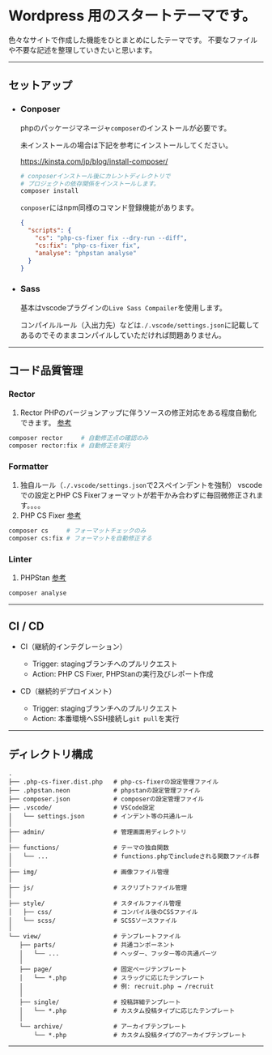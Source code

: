 # Wordpress 用のスタートテーマです。

色々なサイトで作成した機能をひとまとめにしたテーマです。
不要なファイルや不要な記述を整理していきたいと思います。

---

## セットアップ

- ### Conposer

  phpのパッケージマネージャ`composer`のインストールが必要です。

  未インストールの場合は下記を参考にインストールしてください。

  https://kinsta.com/jp/blog/install-composer/

  ```sh
  # conposerインストール後にカレントディレクトリで
  # プロジェクトの依存関係をインストールします。
  composer install
  ```
  `conposer`にはnpm同様のコマンド登録機能があります。
  ```json
  {
    "scripts": {
      "cs": "php-cs-fixer fix --dry-run --diff",
      "cs:fix": "php-cs-fixer fix",
      "analyse": "phpstan analyse"
    }
  }
  ```

- ### Sass

  基本はvscodeプラグインの`Live Sass Compailer`を使用します。

  コンパイルルール（入出力先）などは`./.vscode/settings.json`に記載してあるのでそのままコンパイルしていただければ問題ありません。

---

## コード品質管理

### Rector
1. Rector
  PHPのバージョンアップに伴うソースの修正対応をある程度自動化できます。
  [参考](https://zenn.dev/m01tyan/articles/3fcf6b59fba070)

```sh
composer rector     # 自動修正点の確認のみ
composer rector:fix # 自動修正を実行
```

### Formatter
1. 独自ルール（`./.vscode/settings.json`で2スぺインデントを強制）
  vscodeでの設定とPHP CS Fixerフォーマットが若干かみ合わずに毎回微修正されます。。。。
2. PHP CS Fixer
  [参考](https://qiita.com/suin/items/4242aec018d086312fe7)

```sh
composer cs     # フォーマットチェックのみ
composer cs:fix # フォーマットを自動修正する
```

### Linter
1. PHPStan
  [参考](https://www.divx.co.jp/media/172)

```sh
composer analyse
```

---

## CI / CD

- CI（継続的インテグレーション）
  - Trigger: stagingブランチへのプルリクエスト
  - Action: PHP CS Fixer, PHPStanの実行及びレポート作成

- CD（継続的デプロイメント）
  - Trigger: stagingブランチへのプルリクエスト
  - Action: 本番環境へSSH接続し`git pull`を実行

---

## ディレクトリ構成
```
.
├── .php-cs-fixer.dist.php   # php-cs-fixerの設定管理ファイル
├── .phpstan.neon            # phpstanの設定管理ファイル
├── composer.json            # composerの設定管理ファイル
├── .vscode/                 # VSCode設定
│   └── settings.json        # インデント等の共通ルール
│
├── admin/                   # 管理画面用ディレクトリ
│
├── functions/               # テーマの独自関数
│   └── ...                  # functions.phpでincludeされる関数ファイル群
│
├── img/                     # 画像ファイル管理
│
├── js/                      # スクリプトファイル管理
│
├── style/                   # スタイルファイル管理
│   ├── css/                 # コンパイル後のCSSファイル
│   └── scss/                # SCSSソースファイル
│
└── view/                    # テンプレートファイル
   ├── parts/                # 共通コンポーネント
   │   └── ...               # ヘッダー、フッター等の共通パーツ
   │
   ├── page/                 # 固定ページテンプレート
   │   └── *.php             # スラッグに応じたテンプレート
   │                         # 例: recruit.php → /recruit
   │
   ├── single/               # 投稿詳細テンプレート
   │   └── *.php             # カスタム投稿タイプに応じたテンプレート
   │
   └── archive/              # アーカイブテンプレート
       └── *.php             # カスタム投稿タイプのアーカイブテンプレート
```

---
